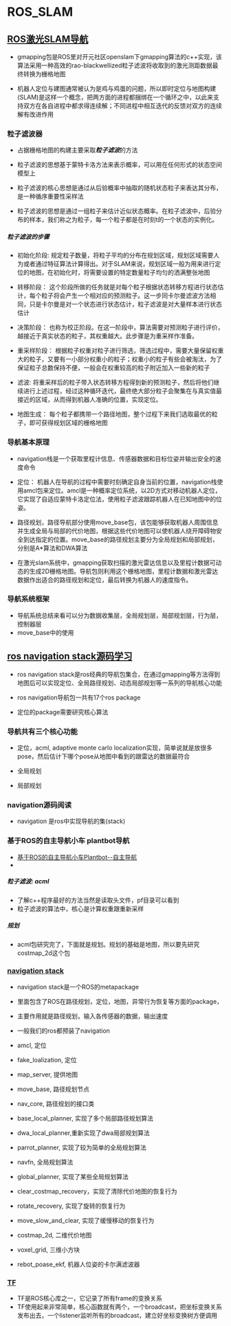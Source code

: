 # ROS_SLAM

## [ROS激光SLAM导航](https://blog.csdn.net/luohuiwu/article/details/92787237)

* gmapping包是ROS里对开元社区openslam下gmapping算法的c++实现，该算法采用一种高效的rao-blackwellized粒子滤波将收取到的激光测距数据最终转换为栅格地图

* 机器人定位与建图通常被认为是鸡与鸡蛋的问题，所以即时定位与地图构建(SLAM)是这样一个概念，把两方面的进程都捆绑在一个循环之中，以此来支持双方在各自进程中都求得连续解；不同进程中相互迭代的反馈对双方的连续解有改进作用

### 粒子滤波器

* 占据栅格地图的构建主要采取***粒子滤波***的方法
* 粒子滤波的思想基于蒙特卡洛方法来表示概率，可以用在任何形式的状态空间模型上
* 粒子滤波的核心思想是通过从后验概率中抽取的随机状态粒子来表达其分布，是一种循序重要性采样法

* 粒子滤波的思想是通过一组粒子来估计近似状态概率。在粒子滤波中，后验分布的样本，我们称之为粒子，每一个粒子都是在时刻t的一个状态的实例化。

##### 粒子滤波的步骤

* 初始化阶段: 规定粒子数量，将粒子平均的分布在规划区域，规划区域需要人为或者通过特征算法计算得出。对于SLAM来说，规划区域一般为用来进行定位的地图，在初始化时，将需要设置的特定数量粒子均匀的洒满整张地图

* 转移阶段： 这个阶段所做的任务就是对每个粒子根据状态转移方程进行状态估计，每个粒子将会产生一个相对应的预测粒子。这一步同卡尔曼滤波方法相同，只是卡尔曼是对一个状态进行状态估计，粒子滤波是对大量样本进行状态估计

* 决策阶段： 也称为校正阶段。在这一阶段中，算法需要对预测粒子进行评价，越接近于真实状态的粒子，其权重越大。此步骤是为重采样作准备。

* 重采样阶段： 根据粒子权重对粒子进行筛选，筛选过程中，需要大量保留权重大的粒子，又要有一小部分权重小的粒子；权重小的粒子有些会被淘汰，为了保证粒子总数保持不便，一般会在权重较高的粒子附近加入一些新的粒子

* 滤波: 将重采样后的粒子带入状态转移方程得到新的预测粒子，然后将他们继续进行上述过程，经过这种循环迭代，最终绝大部分粒子会聚集在与真实值最接近的区域，从而得到机器人准确的位置，实现定位。

* 地图生成： 每个粒子都携带一个路径地图，整个过程下来我们选取最优的粒子，即可获得规划区域的栅格地图

### 导航基本原理

* navigation栈是一个获取里程计信息、传感器数据和目标位姿并输出安全的速度命令

* 定位： 机器人在导航的过程中需要时刻确定自身当前的位置，navigation栈使用amcl包来定位。amcl是一种概率定位系统，以2D方式对移动机器人定位，它实现了自适应蒙特卡洛定位法，使用粒子滤波跟踪机器人在已知地图中的位姿。

* 路径规划，路径导航部分使用move_base包，该包能够获取机器人周围信息并生成全局与局部的代价地图，根据这些代价地图可以使机器人绕开障碍物安全到达指定的位置。move_base的路径规划主要分为全局规划和局部规划，分别是A*算法和DWA算法

* 在激光slam系统中，gmapping获取扫描的激光雷达信息以及里程计数据可动态的生成2D栅格地图。导航包则利用这个栅格地图，里程计数据和激光雷达数据作出适合的路径规划和定位，最后转换为机器人的速度指令。

### 导航系统框架

* 导航系统总结来看可以分为数据收集层，全局规划层，局部规划层，行为层，控制器层
* move_base中的使用


## [ros navigation stack源码学习](https://zhuanlan.zhihu.com/p/28133329)

* ros navigation stack是ros经典的导航包集合，在通过gmapping等方法得到地图后可以实现定位、全局路径规划、动态局部规划等一系列的导航核心功能

* ros navigation导航包一共有17个ros package
* 定位的package需要研究核心算法

### 导航共有三个核心功能

* 定位，acml, adaptive monte carlo localization实现，简单说就是放很多pose，然后估计下哪个pose从地图中看到的跟雷达的数据最符合

* 全局规划

* 局部规划

### navigation源码阅读

* navigation 是ros中实现导航的集(stack)

### 基于ROS的自主导航小车 plantbot导航

* [基于ROS的自主导航小车Plantbot--自主导航](https://zhuanlan.zhihu.com/p/27509134)
* 

##### 粒子滤波: acml

* 了解c++程序最好的方法当然是读取头文件，pf目录可以看到
* 粒子滤波的算法中，核心是计算权重跟重新采样

##### 规划

* acml包研究完了，下面就是规划。规划的基础是地图，所以要先研究costmap_2d这个包

### [navigation stack](https://www.jianshu.com/p/85faa82309b4)

* navigation stack是一个ROS的metapackage
* 里面包含了ROS在路径规划，定位，地图，异常行为恢复等方面的package，
* 主要作用就是路径规划，输入各传感器的数据，输出速度
* 一般我们的ros都预装了navigation

* amcl, 定位
* fake_loalization, 定位
* map_server, 提供地图
* move_base, 路径规划节点
* nav_core, 路径规划的接口类
* base_local_planner, 实现了多个局部路径规划算法
* dwa_local_planner,重新实现了dwa局部规划算法
* parrot_planner, 实现了较为简单的全局规划算法
* navfn, 全局规划算法
* global_planner, 实现了某些全局规划算法
* clear_costmap_recovery，实现了清除代价地图的恢复行为
* rotate_recovery, 实现了旋转的恢复行为
* move_slow_and_clear, 实现了缓慢移动的恢复行为
* costmap_2d, 二维代价地图
* voxel_grid, 三维小方块
* rebot_poase_ekf, 机器人位姿的卡尔满滤波器

### [TF](https://zhuanlan.zhihu.com/p/28288871)

* TF是ROS核心库之一，它记录了所有frame的变换关系
* TF使用起来非常简单，核心函数就有两个，一个broadcast，把坐标变换关系发布出去，一个listener监听所有的broadcast，建立好坐标变换树方便调用
